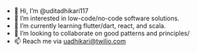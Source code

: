 - 👋 Hi, I’m @uditadhikari117
- 👀 I’m interested in low-code/no-code software solutions.
- 🌱 I’m currently learning flutter/dart, react, and scala.
- 💞️ I’m looking to collaborate on good patterns and principles/
- 📫 Reach me via uadhikari@twilio.com

<!---
uditadhikari117/uditadhikari117 is a ✨ special ✨ repository because its `README.md` (this file) appears on your GitHub profile.
You can click the Preview link to take a look at your changes.
--->

